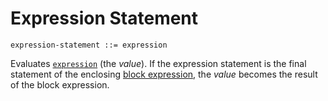 # Expression Statement

```ebnf
expression-statement ::= expression
```

Evaluates [`expression`](../expressions.md) (the *value*). If the expression
statement is the final statement of the enclosing
[block expression](../expressions/block-expression.md), the *value* becomes the
result of the block expression.
